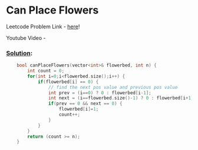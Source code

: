 # Can Place Flowers

Leetcode Problem Link - [here](https://leetcode.com/problems/can-place-flowers/?envType=study-plan-v2&envId=leetcode-75)!

Youtube Video - 

### [Solution](/Array%20and%20Strings/605.%20Can%20Place%20Flowers/605.%20Can%20Place%20Flowers.cpp):

```cpp
    bool canPlaceFlowers(vector<int>& flowerbed, int n) {
        int count = 0;
        for(int i=0;i<flowerbed.size();i++) {
            if(flowerbed[i] == 0) {
                // find the next pos value and previous pos value
                int prev = (i==0) ? 0 : flowerbed[i-1];
                int next = (i==flowerbed.size()-1) ? 0 : flowerbed[i+1];
                if(prev == 0 && next == 0) {
                    flowerbed[i]=1;
                    count++;
                }
            }
        }
        return (count >= n);
    }
```